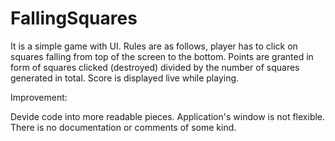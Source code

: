 # FallingSquares

It is a simple game with UI. Rules are as follows, player has to click on squares falling from top of the screen to the bottom. 
Points are granted in form of squares clicked (destroyed) divided by the number of squares generated in total. Score is displayed live while playing.

Improvement:

Devide code into more readable pieces. 
Application's window is not flexible.
There is no documentation or comments of some kind.
